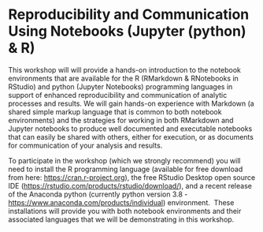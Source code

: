 # Reproducibility and Communication Using Notebooks (Jupyter (python) & R)

This workshop will will provide a hands-on introduction to the notebook environments that are available for the R (RMarkdown & RNotebooks in RStudio) and python (Jupyter Notebooks) programming languages in support of enhanced reproducibility and communication of analytic processes and results. We will gain hands-on experience with Markdown (a shared simple markup language that is common to both notebook environments) and the strategies for working in both RMarkdown and Jupyter notebooks to produce well documented and executable notebooks that can easily be shared with others, either for execution, or as documents for communication of your analysis and results.   

To participate in the workshop (which we strongly recommend) you will need to install the R programming language (available for free download from here: https://cran.r-project.org), the free RStudio Desktop open source IDE (https://rstudio.com/products/rstudio/download/), and a recent release of the Anaconda python (currently python version 3.8 - https://www.anaconda.com/products/individual) environment.  These installations will provide you with both notebook environments and their associated languages that we will be demonstrating in this workshop.
